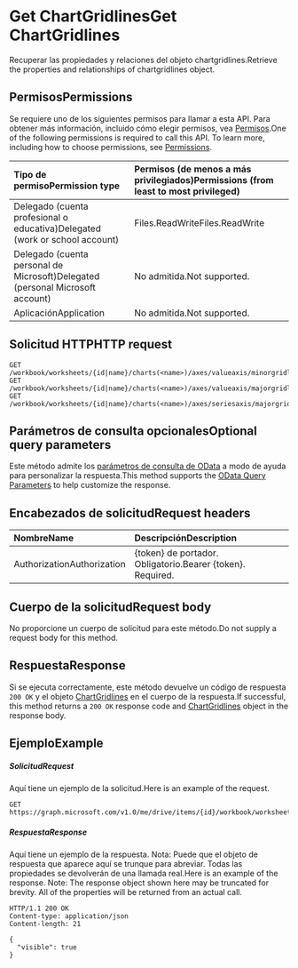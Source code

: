 # <a name="get-chartgridlines"></a><span data-ttu-id="28fcd-101">Get ChartGridlines</span><span class="sxs-lookup"><span data-stu-id="28fcd-101">Get ChartGridlines</span></span>

<span data-ttu-id="28fcd-102">Recuperar las propiedades y relaciones del objeto chartgridlines.</span><span class="sxs-lookup"><span data-stu-id="28fcd-102">Retrieve the properties and relationships of chartgridlines object.</span></span>
## <a name="permissions"></a><span data-ttu-id="28fcd-103">Permisos</span><span class="sxs-lookup"><span data-stu-id="28fcd-103">Permissions</span></span>
<span data-ttu-id="28fcd-p101">Se requiere uno de los siguientes permisos para llamar a esta API. Para obtener más información, incluido cómo elegir permisos, vea [Permisos](../../../concepts/permissions_reference.md).</span><span class="sxs-lookup"><span data-stu-id="28fcd-p101">One of the following permissions is required to call this API. To learn more, including how to choose permissions, see [Permissions](../../../concepts/permissions_reference.md).</span></span>

|<span data-ttu-id="28fcd-106">Tipo de permiso</span><span class="sxs-lookup"><span data-stu-id="28fcd-106">Permission type</span></span>      | <span data-ttu-id="28fcd-107">Permisos (de menos a más privilegiados)</span><span class="sxs-lookup"><span data-stu-id="28fcd-107">Permissions (from least to most privileged)</span></span>              |
|:--------------------|:---------------------------------------------------------|
|<span data-ttu-id="28fcd-108">Delegado (cuenta profesional o educativa)</span><span class="sxs-lookup"><span data-stu-id="28fcd-108">Delegated (work or school account)</span></span> | <span data-ttu-id="28fcd-109">Files.ReadWrite</span><span class="sxs-lookup"><span data-stu-id="28fcd-109">Files.ReadWrite</span></span>    |
|<span data-ttu-id="28fcd-110">Delegado (cuenta personal de Microsoft)</span><span class="sxs-lookup"><span data-stu-id="28fcd-110">Delegated (personal Microsoft account)</span></span> | <span data-ttu-id="28fcd-111">No admitida.</span><span class="sxs-lookup"><span data-stu-id="28fcd-111">Not supported.</span></span>    |
|<span data-ttu-id="28fcd-112">Aplicación</span><span class="sxs-lookup"><span data-stu-id="28fcd-112">Application</span></span> | <span data-ttu-id="28fcd-113">No admitida.</span><span class="sxs-lookup"><span data-stu-id="28fcd-113">Not supported.</span></span> |

## <a name="http-request"></a><span data-ttu-id="28fcd-114">Solicitud HTTP</span><span class="sxs-lookup"><span data-stu-id="28fcd-114">HTTP request</span></span>
<!-- { "blockType": "ignored" } -->
```http
GET /workbook/worksheets/{id|name}/charts(<name>)/axes/valueaxis/minorgridlines
GET /workbook/worksheets/{id|name}/charts(<name>)/axes/valueaxis/majorgridlines
GET /workbook/worksheets/{id|name}/charts(<name>)/axes/seriesaxis/majorgridlines
```
## <a name="optional-query-parameters"></a><span data-ttu-id="28fcd-115">Parámetros de consulta opcionales</span><span class="sxs-lookup"><span data-stu-id="28fcd-115">Optional query parameters</span></span>
<span data-ttu-id="28fcd-116">Este método admite los [parámetros de consulta de OData](http://developer.microsoft.com/en-us/graph/docs/overview/query_parameters) a modo de ayuda para personalizar la respuesta.</span><span class="sxs-lookup"><span data-stu-id="28fcd-116">This method supports the [OData Query Parameters](http://developer.microsoft.com/en-us/graph/docs/overview/query_parameters) to help customize the response.</span></span>

## <a name="request-headers"></a><span data-ttu-id="28fcd-117">Encabezados de solicitud</span><span class="sxs-lookup"><span data-stu-id="28fcd-117">Request headers</span></span>
| <span data-ttu-id="28fcd-118">Nombre</span><span class="sxs-lookup"><span data-stu-id="28fcd-118">Name</span></span>      |<span data-ttu-id="28fcd-119">Descripción</span><span class="sxs-lookup"><span data-stu-id="28fcd-119">Description</span></span>|
|:----------|:----------|
| <span data-ttu-id="28fcd-120">Authorization</span><span class="sxs-lookup"><span data-stu-id="28fcd-120">Authorization</span></span>  | <span data-ttu-id="28fcd-p102">{token} de portador. Obligatorio.</span><span class="sxs-lookup"><span data-stu-id="28fcd-p102">Bearer {token}. Required.</span></span> |

## <a name="request-body"></a><span data-ttu-id="28fcd-123">Cuerpo de la solicitud</span><span class="sxs-lookup"><span data-stu-id="28fcd-123">Request body</span></span>
<span data-ttu-id="28fcd-124">No proporcione un cuerpo de solicitud para este método.</span><span class="sxs-lookup"><span data-stu-id="28fcd-124">Do not supply a request body for this method.</span></span>

## <a name="response"></a><span data-ttu-id="28fcd-125">Respuesta</span><span class="sxs-lookup"><span data-stu-id="28fcd-125">Response</span></span>

<span data-ttu-id="28fcd-126">Si se ejecuta correctamente, este método devuelve un código de respuesta `200 OK` y el objeto [ChartGridlines](../resources/chartgridlines.md) en el cuerpo de la respuesta.</span><span class="sxs-lookup"><span data-stu-id="28fcd-126">If successful, this method returns a `200 OK` response code and [ChartGridlines](../resources/chartgridlines.md) object in the response body.</span></span>
## <a name="example"></a><span data-ttu-id="28fcd-127">Ejemplo</span><span class="sxs-lookup"><span data-stu-id="28fcd-127">Example</span></span>
##### <a name="request"></a><span data-ttu-id="28fcd-128">Solicitud</span><span class="sxs-lookup"><span data-stu-id="28fcd-128">Request</span></span>
<span data-ttu-id="28fcd-129">Aquí tiene un ejemplo de la solicitud.</span><span class="sxs-lookup"><span data-stu-id="28fcd-129">Here is an example of the request.</span></span>
<!-- {
  "blockType": "request",
  "name": "get_chartgridlines"
}-->
```http
GET https://graph.microsoft.com/v1.0/me/drive/items/{id}/workbook/worksheets/{id|name}/charts(<name>)/axes/valueaxis/minorgridlines
```
##### <a name="response"></a><span data-ttu-id="28fcd-130">Respuesta</span><span class="sxs-lookup"><span data-stu-id="28fcd-130">Response</span></span>
<span data-ttu-id="28fcd-p103">Aquí tiene un ejemplo de la respuesta. Nota: Puede que el objeto de respuesta que aparece aquí se trunque para abreviar. Todas las propiedades se devolverán de una llamada real.</span><span class="sxs-lookup"><span data-stu-id="28fcd-p103">Here is an example of the response. Note: The response object shown here may be truncated for brevity. All of the properties will be returned from an actual call.</span></span>
<!-- {
  "blockType": "response",
  "truncated": true,
  "@odata.type": "microsoft.graph.chartGridLines"
} -->
```http
HTTP/1.1 200 OK
Content-type: application/json
Content-length: 21

{
  "visible": true
}
```

<!-- uuid: 8fcb5dbc-d5aa-4681-8e31-b001d5168d79
2015-10-25 14:57:30 UTC -->
<!-- {
  "type": "#page.annotation",
  "description": "Get ChartGridlines",
  "keywords": "",
  "section": "documentation",
  "tocPath": ""
}-->